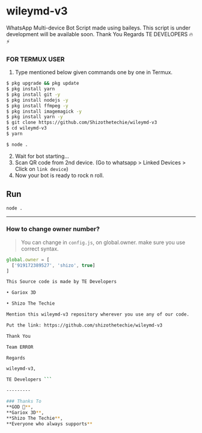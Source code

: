 # wileymd-v3
WhatsApp Multi-device Bot Script made using baileys. This script is under development will be available soon. Thank You Regards TE DEVELOPERS 🔥⚡

### FOR TERMUX USER
1. Type mentioned below given commands one by one in Termux.
```sh
$ pkg upgrade && pkg update 
$ pkg install yarn
$ pkg install git -y
$ pkg install nodejs -y
$ pkg install ffmpeg -y
$ pkg install imagemagick -y
$ pkg install yarn -y
$ git clone https://github.com/Shizothetechie/wileymd-v3 
$ cd wileymd-v3 
$ yarn
```
```sh
$ node .
```
2. Wait for bot starting...
3. Scan QR code from 2nd device. (Go to whatsapp > Linked Devices > Click on `link device`)
4. Now your bot is ready to rock n roll.


## Run

```bash
node .
```

---------
### How to change owner number?
> You can change in `config.js`, on global.owner. make sure you use correct syntax.
```js
global.owner = [
  ['919172389527', 'shizo', true]
]
```

```sh
This Source code is made by TE Developers

• Gariox 3D

• Shizo The Techie

Mention this wileymd-v3 repository wherever you use any of our code.

Put the link: https://github.com/shizothetechie/wileymd-v3

Thank You 

Team ERROR 

Regards

wileymd-v3,

TE Developers ```

---------

### Thanks To 
**GOD 🙏**,
**Gariox 3D**,
**Shizo The Techie**,
**Everyone who always supports**
